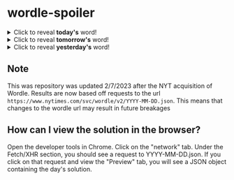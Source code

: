 # wordle-spoiler

<details>
  <summary>Click to reveal <b>today's</b> word!</summary>
  <br>
  <b> share </b>
</details>

<details>
  <summary>Click to reveal <b>tomorrow's</b> word!</summary>
  <br>
  <b> affix </b>
</details>

<details>
  <summary>Click to reveal <b>yesterday's</b> word!</summary>
  <br>
  <b> eagle </b>
</details>

## Note
This was repository was updated 2/7/2023 after the NYT acquisition of Wordle. Results are now based off requests to the url `https://www.nytimes.com/svc/wordle/v2/YYYY-MM-DD.json`. This means that changes to the wordle url may result in future breakages

## How can I view the solution in the browser?
Open the developer tools in Chrome. Click on the "network" tab. Under the Fetch/XHR section, you should see a request to YYYY-MM-DD.json. If you click on that request and view the "Preview" tab, you will see a JSON object containing the day's solution.
